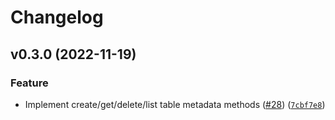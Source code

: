 # Changelog

<!--next-version-placeholder-->

## v0.3.0 (2022-11-19)
### Feature
* Implement create/get/delete/list table metadata methods ([#28](https://github.com/ni/nisystemlink-clients-python/issues/28)) ([`7cbf7e8`](https://github.com/ni/nisystemlink-clients-python/commit/7cbf7e8f9f46ece55ceddd8f48f55a91c79a2e24))
